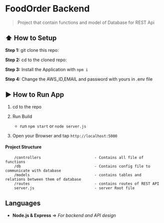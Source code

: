 # FoodOrder Backend
> Project that contain functions and model of Database for REST Api

## :arrow_up: How to Setup

**Step 1:** git clone this repo:

**Step 2:** cd to the cloned repo:

**Step 3:** Install the Application with `npm i`

**Step 4:** Change the AWS_ID,EMAIL and password  with yours in .env file

## :arrow_forward: How to Run App

1. cd to the repo
2. Run Build
    * run `npm start` or `node server.js`

3. Open your Browser and tap `http://localhost:5000`
#### Project Structure

```
    /controllers                        - Contains all file of functions
    /db                                 - Contains config file to communicate with database
    /models                             - contains tables and relations between them of database
    /routes                             - contains routes of REST API
    server.js                           - server Root file
```



## Languages

- **Node.js & Express** => _For backend and API design_
